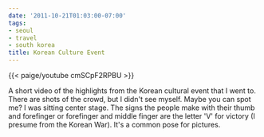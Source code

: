 ```yaml
---
date: '2011-10-21T01:03:00-07:00'
tags:
- seoul
- travel
- south korea
title: Korean Culture Event
---
```


{{< paige/youtube cmSCpF2RPBU >}}

A short video of the highlights from the Korean cultural event that I went to. There are shots of the crowd, but I didn't see myself. Maybe you can spot me? I was sitting center stage. The signs the people make with their thumb and forefinger or forefinger and middle finger are the letter 'V' for victory (I presume from the Korean War). It's a common pose for pictures.
